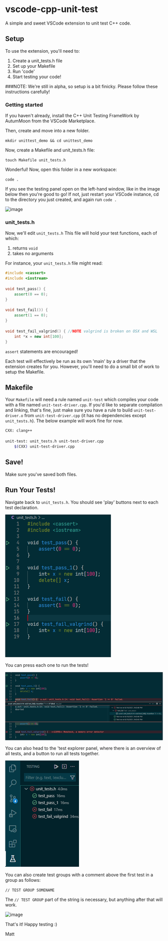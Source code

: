 # vscode-cpp-unit-test
A simple and sweet VSCode extension to unit test C++ code.

## Setup
To use the extension, you'll need to:
1) Create a unit_tests.h file
2) Set up your Makefile
3) Run 'code' 
3) Start testing your code! 

###NOTE: We're still in alpha, so setup is a bit finicky. Please follow these instructions carefully!

### Getting started
If you haven't already, install the C++ Unit Testing FrameWork by AutumMoon from the VSCode Marketplace. 

Then, create and move into a new folder. 

```mkdir unittest_demo && cd unittest_demo```

Now, create a Makefile and unit_tests.h file:

```touch Makefile unit_tests.h```

Wonderful! Now, open this folder in a new workspace:

```code .```

If you see the testing panel open on the left-hand window, like in the image below then you're good to go! If not, just restart your VSCode instance, cd to the directory you just created, and again run ```code .```

![image](./images/left-hand-side.png)

### unit_tests.h

Now, we'll edit ```unit_tests.h``` This file will hold your test functions, each of which:

1) returns ```void```
2) takes no arguments

For instance, your ```unit_tests.h``` file might read:

```cpp
#include <cassert>
#include <iostream>

void test_pass() {
    assert(0 == 0);
}

void test_fail()) {
    assert(1 == 0);
}

void test_fail_valgrind() { //NOTE valgrind is broken on OSX and WSL
    int *x = new int[100];
}
```

```assert``` statements are encouraged!

Each test will effectively be run as its own 'main' by a driver that the extension creates for you.
However, you'll need to do a small bit of work to setup the Makefile.

## Makefile
Your ```Makefile``` will need a rule named ```unit-test``` which compiles your code with a file named ```unit-test-driver.cpp```. If you'd like to separate compilation and linking, that's fine, just make sure you have a rule to build ```unit-test-driver.o``` from ```unit-test-driver.cpp``` (it has no dependencies except ```unit_tests.h```). The below example will work fine for now.

```bash
CXX: clang++

unit-test: unit_tests.h unit-test-driver.cpp
    $(CXX) unit-test-driver.cpp
```
## Save!
Make sure you've saved both files.

## Run Your Tests!
Navigate back to ```unit_tests.h```. You should see 'play' buttons next to each test declaration. 

![image](./images/unit_test_img.png)

You can press each one to run the tests!

![image](./images/unit_test_output.png)

You can also head to the 'test explorer panel, where there is an overview of all tests, and a button to run all tests together. 

![image](./images/unit_test_testing_panel.png)

You can also create test groups with a comment above the first test in a group as follows:

```// TEST GROUP SOMENAME ```

The ```// TEST GROUP``` part of the string is necessary, but anything after that will work.

![image](./images/test_groups.png)

That's it! Happy testing :)

Matt

